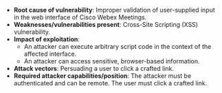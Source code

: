 - **Root cause of vulnerability**: Improper validation of user-supplied input in the web interface of Cisco Webex Meetings.
- **Weaknesses/vulnerabilities present**: Cross-Site Scripting (XSS) vulnerability.
- **Impact of exploitation**:
    - An attacker can execute arbitrary script code in the context of the affected interface.
    - An attacker can access sensitive, browser-based information.
- **Attack vectors**: Persuading a user to click a crafted link.
- **Required attacker capabilities/position**: The attacker must be authenticated and can be remote. The user must click a crafted link.